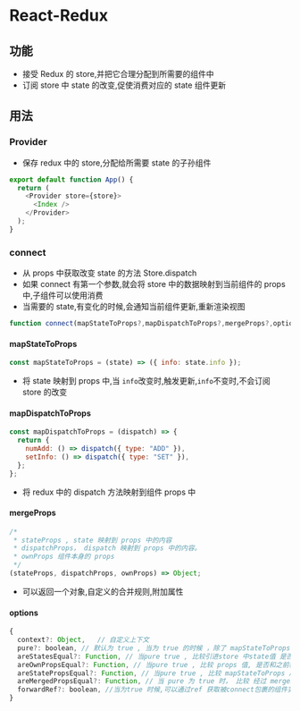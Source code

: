 # React-Redux

## 功能

- 接受 Redux 的 store,并把它合理分配到所需要的组件中
- 订阅 store 中 state 的改变,促使消费对应的 state 组件更新

## 用法

### Provider

- 保存 redux 中的 store,分配给所需要 state 的子孙组件

```js
export default function App() {
  return (
    <Provider store={store}>
      <Index />
    </Provider>
  );
}
```

### connect

- 从 props 中获取改变 state 的方法 Store.dispatch
- 如果 connect 有第一个参数,就会将 store 中的数据映射到当前组件的 props 中,子组件可以使用消费
- 当需要的 state,有变化的时候,会通知当前组件更新,重新渲染视图

```js
function connect(mapStateToProps?,mapDispatchToProps?,mergeProps?,options?)
```

#### mapStateToProps

```js
const mapStateToProps = (state) => ({ info: state.info });
```

- 将 state 映射到 props 中,当 `info`改变时,触发更新,`info`不变时,不会订阅 store 的改变

#### mapDispatchToProps

```js
const mapDispatchToProps = (dispatch) => {
  return {
    numAdd: () => dispatch({ type: "ADD" }),
    setInfo: () => dispatch({ type: "SET" }),
  };
};
```

- 将 redux 中的 dispatch 方法映射到组件 props 中

#### mergeProps

```js
/*
 * stateProps , state 映射到 props 中的内容
 * dispatchProps， dispatch 映射到 props 中的内容。
 * ownProps 组件本身的 props
 */
(stateProps, dispatchProps, ownProps) => Object;
```

- 可以返回一个对象,自定义的合并规则,附加属性

#### options

```js
{
  context?: Object,   // 自定义上下文
  pure?: boolean, // 默认为 true , 当为 true 的时候 ，除了 mapStateToProps 和 props ,其他输入或者state 改变，均不会更新组件。
  areStatesEqual?: Function, // 当pure true , 比较引进store 中state值 是否和之前相等。 (next: Object, prev: Object) => boolean
  areOwnPropsEqual?: Function, // 当pure true , 比较 props 值, 是否和之前相等。 (next: Object, prev: Object) => boolean
  areStatePropsEqual?: Function, // 当pure true , 比较 mapStateToProps 后的值 是否和之前相等。  (next: Object, prev: Object) => boolean
  areMergedPropsEqual?: Function, // 当 pure 为 true 时， 比较 经过 mergeProps 合并后的值 ， 是否与之前等  (next: Object, prev: Object) => boolean
  forwardRef?: boolean, //当为true 时候,可以通过ref 获取被connect包裹的组件实例。
}
```


